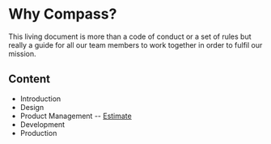 # Why Compass?
This living document is more than a code of conduct or a set of rules but really a guide for all our team members to work together in order to fulfil our mission.

## Content
- Introduction
- Design
- Product Management
-- [Estimate](https://github.com/onebuffer/Compass/blob/master/Estimation.MD)
- Development
- Production
